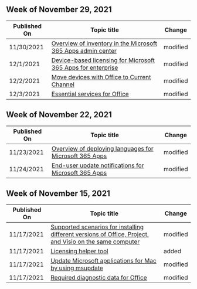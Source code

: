 <!-- This file is generated automatically each week. Changes made to this file will be overwritten.-->



## Week of November 29, 2021


| Published On |Topic title | Change |
|------|------------|--------|
| 11/30/2021 | [Overview of inventory in the Microsoft 365 Apps admin center](/DeployOffice/admincenter/inventory) | modified |
| 12/1/2021 | [Device-based licensing for Microsoft 365 Apps for enterprise](/DeployOffice/device-based-licensing) | modified |
| 12/2/2021 | [Move devices with Office to Current Channel](/DeployOffice/other/move-devices-current-channel) | modified |
| 12/3/2021 | [Essential services for Office](/DeployOffice/privacy/essential-services) | modified |


## Week of November 22, 2021


| Published On |Topic title | Change |
|------|------------|--------|
| 11/23/2021 | [Overview of deploying languages for Microsoft 365 Apps](/DeployOffice/overview-deploying-languages-microsoft-365-apps) | modified |
| 11/24/2021 | [End-user update notifications for Microsoft 365 Apps](/DeployOffice/end-user-update-notifications-microsoft-365-apps) | modified |


## Week of November 15, 2021


| Published On |Topic title | Change |
|------|------------|--------|
| 11/17/2021 | [Supported scenarios for installing different versions of Office, Project, and Visio on the same computer](/DeployOffice/install-different-office-visio-and-project-versions-on-the-same-computer) | modified |
| 11/17/2021 | [Licensing helper tool](/DeployOffice/mac/licensing-helper-tool) | added |
| 11/17/2021 | [Update Microsoft applications for Mac by using msupdate](/DeployOffice/mac/update-office-for-mac-using-msupdate) | modified |
| 11/17/2021 | [Required diagnostic data for Office](/DeployOffice/privacy/required-diagnostic-data) | modified |
